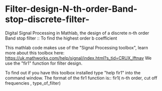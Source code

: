 # Filter-design-N-th-order-Band-stop-discrete-filter-
Digital Signal Processing in Mathlab, the design of a discrete n-th order Band stop filter :: To find the highest order b coefficient 



This mathlab code makes use of the "Signal Processing toolbox", learn more about this toolbox here: https://uk.mathworks.com/help/signal/index.html?s_tid=CRUX_lftnav
We use the "fir1" function for filter design. 

To find out if you have this toolbox installed type "help fir1" into the command window. 
The format of the fir1 function is:: fir1( n-th order, cut off frequencies  , type_of_filter) 
